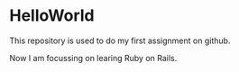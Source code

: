 # HelloWorld
This repository is used to do my first assignment on github.

Now I am focussing on learing Ruby on Rails.
